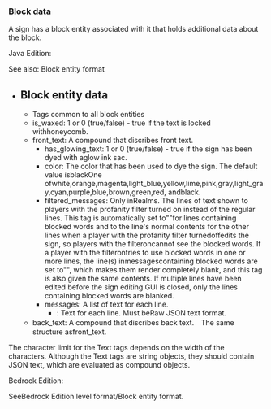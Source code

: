 ### Block data
A sign has a block entity associated with it that holds additional data about the block.

Java Edition:

See also: Block entity format

- Block entity data
	- 
	- Tags common to all block entities
	- is_waxed: 1 or 0 (true/false) - true if the text is locked withhoneycomb.
	- front_text: A compound that discribes front text.
		- has_glowing_text: 1 or 0 (true/false) - true if the sign has been dyed with aglow ink sac.
		- color: The color that has been used to dye the sign. The default value isblackOne ofwhite,orange,magenta,light_blue,yellow,lime,pink,gray,light_gray,cyan,purple,blue,brown,green,red, andblack.
		- filtered_messages: Only inRealms. The lines of text shown to players with the profanity filter turned on instead of the regular lines. This tag is automatically set to""for lines containing blocked words and to the line's normal contents for the other lines when a player with the profanity filter turnedoffedits the sign, so players with the filteroncannot see the blocked words. If a player with the filterontries to use blocked words in one or more lines, the line(s) inmessagescontaining blocked words are set to"", which makes them render completely blank, and this tag is also given the same contents. If multiple lines have been edited before the sign editing GUI is closed, only the lines containing blocked words are blanked.
		- messages: A list of text for each line.
			- : Text for each line. Must beRaw JSON text format.
	- back_text: A compound that discribes back text.　The same structure asfront_text.

The character limit for the Text tags depends on the width of the characters. Although the Text tags are string objects, they should contain JSON text, which are evaluated as compound objects. 

Bedrock Edition:

SeeBedrock Edition level format/Block entity format.

